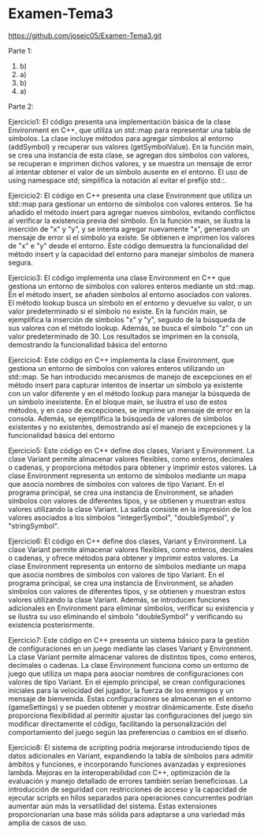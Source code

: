 # Examen-Tema3
https://github.com/josejc05/Examen-Tema3.git

Parte 1:

1. b)
2. a)
3. b)
4. a)

Parte 2:

Ejercicio1: El código presenta una implementación básica de la clase Environment en C++, que utiliza un std::map para representar una tabla de símbolos. La clase incluye métodos para agregar símbolos al entorno (addSymbol) y recuperar sus valores (getSymbolValue). En la función main, se crea una instancia de esta clase, se agregan dos símbolos con valores, se recuperan e imprimen dichos valores, y se muestra un mensaje de error al intentar obtener el valor de un símbolo ausente en el entorno. El uso de using namespace std; simplifica la notación al evitar el prefijo std::.

Ejercicio2: El código en C++ presenta una clase Environment que utiliza un std::map para gestionar un entorno de símbolos con valores enteros. Se ha añadido el método insert para agregar nuevos símbolos, evitando conflictos al verificar la existencia previa del símbolo. En la función main, se ilustra la inserción de "x" y "y", y se intenta agregar nuevamente "x", generando un mensaje de error si el símbolo ya existe. Se obtienen e imprimen los valores de "x" e "y" desde el entorno. Este código demuestra la funcionalidad del método insert y la capacidad del entorno para manejar símbolos de manera segura.

Ejercicio3: El código implementa una clase Environment en C++ que gestiona un entorno de símbolos con valores enteros mediante un std::map. En el método insert, se añaden símbolos al entorno asociados con valores. El método lookup busca un símbolo en el entorno y devuelve su valor, o un valor predeterminado si el símbolo no existe. En la función main, se ejemplifica la inserción de símbolos "x" y "y", seguido de la búsqueda de sus valores con el método lookup. Además, se busca el símbolo "z" con un valor predeterminado de 30. Los resultados se imprimen en la consola, demostrando la funcionalidad básica del entorno

Ejercicio4: Este código en C++ implementa la clase Environment, que gestiona un entorno de símbolos con valores enteros utilizando un std::map. Se han introducido mecanismos de manejo de excepciones en el método insert para capturar intentos de insertar un símbolo ya existente con un valor diferente y en el método lookup para manejar la búsqueda de un símbolo inexistente. En el bloque main, se ilustra el uso de estos métodos, y en caso de excepciones, se imprime un mensaje de error en la consola. Además, se ejemplifica la búsqueda de valores de símbolos existentes y no existentes, demostrando así el manejo de excepciones y la funcionalidad básica del entorno

Ejercicio5: Este código en C++ define dos clases, Variant y Environment. La clase Variant permite almacenar valores flexibles, como enteros, decimales o cadenas, y proporciona métodos para obtener y imprimir estos valores. La clase Environment representa un entorno de símbolos mediante un mapa que asocia nombres de símbolos con valores de tipo Variant. En el programa principal, se crea una instancia de Environment, se añaden símbolos con valores de diferentes tipos, y se obtienen y muestran estos valores utilizando la clase Variant. La salida consiste en la impresión de los valores asociados a los símbolos "integerSymbol", "doubleSymbol", y "stringSymbol".

Ejercicio6: El código en C++ define dos clases, Variant y Environment. La clase Variant permite almacenar valores flexibles, como enteros, decimales o cadenas, y ofrece métodos para obtener y imprimir estos valores. La clase Environment representa un entorno de símbolos mediante un mapa que asocia nombres de símbolos con valores de tipo Variant. En el programa principal, se crea una instancia de Environment, se añaden símbolos con valores de diferentes tipos, y se obtienen y muestran estos valores utilizando la clase Variant. Además, se introducen funciones adicionales en Environment para eliminar símbolos, verificar su existencia y se ilustra su uso eliminando el símbolo "doubleSymbol" y verificando su existencia posteriormente.

Ejercicio7: Este código en C++ presenta un sistema básico para la gestión de configuraciones en un juego mediante las clases Variant y Environment. La clase Variant permite almacenar valores de distintos tipos, como enteros, decimales o cadenas. La clase Environment funciona como un entorno de juego que utiliza un mapa para asociar nombres de configuraciones con valores de tipo Variant. En el ejemplo principal, se crean configuraciones iniciales para la velocidad del jugador, la fuerza de los enemigos y un mensaje de bienvenida. Estas configuraciones se almacenan en el entorno (gameSettings) y se pueden obtener y mostrar dinámicamente. Este diseño proporciona flexibilidad al permitir ajustar las configuraciones del juego sin modificar directamente el código, facilitando la personalización del comportamiento del juego según las preferencias o cambios en el diseño.

Ejercicio8: El sistema de scripting podría mejorarse introduciendo tipos de datos adicionales en Variant, expandiendo la tabla de símbolos para admitir ámbitos y funciones, e incorporando funciones avanzadas y expresiones lambda. Mejoras en la interoperabilidad con C++, optimización de la evaluación y manejo detallado de errores también serían beneficiosas. La introducción de seguridad con restricciones de acceso y la capacidad de ejecutar scripts en hilos separados para operaciones concurrentes podrían aumentar aún más la versatilidad del sistema. Estas extensiones proporcionarían una base más sólida para adaptarse a una variedad más amplia de casos de uso.

